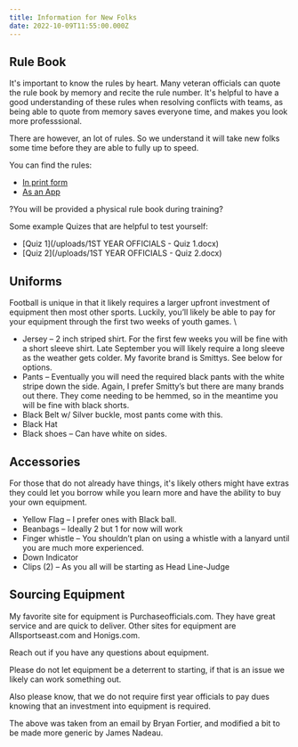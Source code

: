 ```yaml
---
title: Information for New Folks
date: 2022-10-09T11:55:00.000Z
---
```

## Rule Book

It's important to know the rules by heart. Many veteran officials can quote the rule book by memory and recite the rule number. It's helpful to have a good understanding of these rules when resolving conflicts with teams, as being able to quote from memory saves everyone time, and makes you look more professsional.

There are however, an lot of rules. So we understand it will take new folks some time before they are able to fully up to speed.

You can find the rules:

- [In print form](http://www.nfhs.com/c-204-football.aspx)
- [As an App](https://nfhs.org/sports-resource-content/nfhs-rules-app-information/)

?You will be provided a physical rule book during training?

Some example Quizes that are helpful to test yourself:

- [Quiz 1](/uploads/1ST YEAR OFFICIALS - Quiz 1.docx)
- [Quiz 2](/uploads/1ST YEAR OFFICIALS - Quiz 2.docx)

## Uniforms

Football is unique in that it likely requires a larger upfront investment of equipment then most other sports.  Luckily, you’ll likely be able to pay for your equipment through the first two weeks of youth games. \

- Jersey – 2 inch striped shirt. For the first few weeks you will be fine with a short sleeve shirt. Late September you will likely require a long sleeve as the weather gets colder. My favorite brand is Smittys. See below for options.
- Pants – Eventually you will need the required black pants with the white stripe down the side.  Again, I prefer Smitty’s but there are many brands out there.  They come needing to be hemmed, so in the meantime you will be fine with black shorts. 
- Black Belt w/ Silver buckle, most pants come with this.
- Black Hat
- Black shoes – Can have white on sides.

## Accessories

For those that do not already have things, it's likely others might have extras they could let you borrow while you learn more and have the ability to buy your own equipment.

- Yellow Flag – I prefer ones with Black ball.
- Beanbags – Ideally 2 but 1 for now will work
- Finger whistle – You shouldn’t plan on using a whistle with a lanyard until you are much more experienced.
- Down Indicator
- Clips (2) – As you all will be starting as Head Line-Judge

## Sourcing Equipment

My favorite site for equipment is Purchaseofficials.com.  They have great service and are quick to deliver. Other sites for equipment are Allsportseast.com and Honigs.com.

Reach out if you have any questions about equipment.

Please do not let equipment be a deterrent to starting, if that is an issue we likely can work something out.

Also please know, that we do not require first year officials to pay dues knowing that an investment into equipment is required.

The above was taken from an email by Bryan Fortier, and modified a bit to be made more generic by James Nadeau.